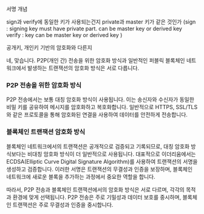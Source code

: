 



서명 개념

sign과 verify에  동일한 키가 사용되는건지
       private과 master 키가 같은 것인가
       (sign : signing key must have private part. can be master key or derived key
        verify : key can be master key or derived key )



공개키, 개인키 기반의 암호화와 다른지





네, 맞습니다. P2P(개인 간) 전송을 위한 암호화 방식과 일반적인 퍼블릭 블록체인 네트워크에서 발생하는 트랜잭션의 암호화 방식은 서로 다릅니다.

### P2P 전송을 위한 암호화 방식

P2P 전송에서는 보통 대칭 암호화 방식이 사용됩니다. 이는 송신자와 수신자가 동일한 비밀 키를 공유하여 메시지를 암호화하고 복호화합니다. 일반적으로 HTTPS, SSL/TLS와 같은 프로토콜을 통해 암호화된 연결을 사용하여 데이터를 안전하게 전송합니다.

### 블록체인 트랜잭션 암호화 방식

블록체인 네트워크에서의 트랜잭션은 공개적으로 검증되고 기록되므로, 대칭 암호화 방식보다는 비대칭 암호화 방식이 더 일반적으로 사용됩니다. 대표적으로 이더리움에서는 ECDSA(Elliptic Curve Digital Signature Algorithm)를 사용하여 트랜잭션의 서명을 생성하고 검증합니다. 이러한 서명은 트랜잭션의 무결성과 인증을 보장하며, 블록체인 네트워크에 새로운 블록을 추가하는 과정에서 중요한 역할을 합니다.

따라서, P2P 전송과 블록체인 트랜잭션에서의 암호화 방식은 서로 다르며, 각각의 목적과 환경에 맞게 선택됩니다. P2P 전송은 주로 기밀성과 데이터 보호를 중시하며, 블록체인 트랜잭션은 주로 무결성과 인증을 중시합니다.